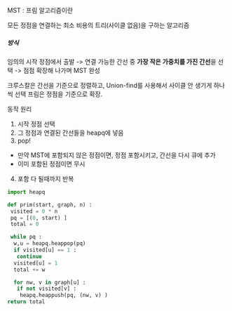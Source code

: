 MST : 프림 알고리즘이란

모든 정점을 연결하는 최소 비용의 트리(사이클 없음)을 구하는 알고리즘
##### 방식
임의의 시작 정점에서 출발
-> 연결 가능한 간선 중 **가장 작은 가중치를 가진 간선**을 선택
-> 점점 확장해 나가며 MST 완성


크루스칼은 간선을 기준으로 정렬하고, Union-find를 사용해서 사이클 안 생기게 하나씩 선택
프림은 정점을 기준으로 확장.

동작 원리
1. 시작 정점 선택
2. 그 정점과 연결된 간선들을 heapq에 넣음
3. pop! 
  - 만약 MST에 포함되지 않은 정점이면, 정점 포함시키고, 간선을 다시 큐에 추가
  - 이미 포함된 정점이면 무시
4. 포함 다 될때까지 반복



```python
import heapq

def prim(start, graph, n) :
 visited = 0 * n
 pq = [(0, start) ]
 total = 0

 while pq :
  w,u = heapq.heappop(pq)
  if visited[u] == 1 :
   continue
  visited[u] = 1
  total += w

  for nw, v in graph[u] :
   if not visited[v] : 
    heapq.heappush(pq, (nw, v) )
return total
```
